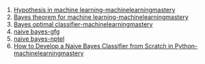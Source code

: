 1. <a href="https://machinelearningmastery.com/what-is-a-hypothesis-in-machine-learning/">Hypothesis in machine learning-machinelearningmastery</a><br>
2. <a href="https://machinelearningmastery.com/bayes-theorem-for-machine-learning/">Bayes theorem for machine learning-machinelearningmastery</a><br>
3. <a href="https://machinelearningmastery.com/bayes-optimal-classifier/">Bayes optimal classifier-machinelearningmastery</a>
4. <a href="https://www.geeksforgeeks.org/naive-bayes-classifiers/#:~:text=Naive%20Bayes%20classifiers%20are%20a,is%20independent%20of%20each%20other.">naive bayes-gfg</a>
5. <a href="https://www.youtube.com/watch?v=5WCkrDI7VCs&list=PLIg1dOXc_acbdJo-AE5RXpIM_rvwrerwR&index=19">naive bayes-nptel</a>
6. <a href="https://machinelearningmastery.com/classification-as-conditional-probability-and-the-naive-bayes-algorithm/">How to Develop a Naive Bayes Classifier from Scratch in Python-machinelearningmastery</a>
